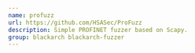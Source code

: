 ```yaml
---
name: profuzz
url: https://github.com/HSASec/ProFuzz
description: Simple PROFINET fuzzer based on Scapy.
group: blackarch blackarch-fuzzer
---
```

